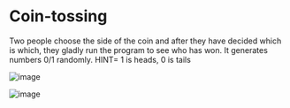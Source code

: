 # Coin-tossing
Two people choose the side of the coin and after they have decided which is which, they gladly run the program to see who has won. It generates numbers 0/1 randomly. HINT= 1 is heads, 0 is tails

![image](https://user-images.githubusercontent.com/88248852/222168567-bc49986d-a56f-4528-85b3-7f79eec307d6.png)

![image](https://user-images.githubusercontent.com/88248852/222168684-2b263aea-0d52-4765-9185-8aff8b7593f9.png)
